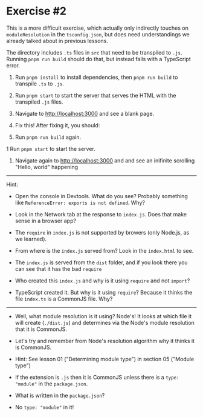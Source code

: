 # Exercise #2

This is a more difficult exercise, which actually only indirectly
touches on `moduleResolution` in the `tsconfig.json`, but does need understandings we already talked
about in previous lessons.

The directory includes `.ts` files in `src` that need to be transpiled to `.js`. Running
`pnpm run build` should do that, but instead fails with a TypeScript error.

1. Run `pnpm install` to install dependencies, then `pnpm run build` to transpile `.ts` to `.js`.

1. Run `pnpm start` to start the server that serves the HTML with the transpiled `.js` files.

1. Navigate to <http://localhost:3000> and see a blank page.

1. Fix this! After fixing it, you should:

1. Run `pnpm run build` again.

1 Run `pnpm start` to start the server.

1. Navigate again to <http://localhost:3000> and and see an inifinite scrolling "Hello, world"
   happening

---

Hint:

- Open the console in Devtools. What do you see? Probably something like `ReferenceError: exports is not defined`. Why?

- Look in the Network tab at the response to `index.js`. Does that make sense in a browser app?

- The `require` in `index.js` is not supported by browers (only Node.js, as we learned).

- From where is the `index.js` served from? Look in the `index.html` to see.

- The `index.js` is served from the `dist` folder, and if you look there you can see that it has the bad `require`

- Who created this `index.js` and why is it using `require` and not `import`?

- TypeScript created it. But why is it using `require`? Because it thinks the file `index.ts` is a CommonJS file.
  Why?

---

- Well, what module resolution is it using? Node's! It looks at which file it will create (`./dist.js`)
  and determines via the Node's module resolution that it is CommonJS.

- Let's try and remember from Node's resolution algorithm why it thinks it is CommonJS.

- Hint: See lesson 01 ("Determining module type") in section 05 ("Module type")

- If the extension is `.js` then it is CommonJS unless there is a `type: "module"` in the `package.json`.

- What is written in the `package.json`?

- No `type: "module"` in it!
